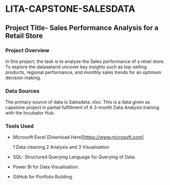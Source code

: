 # LITA-CAPSTONE-SALESDATA
## Project Title- Sales Performance Analysis for a Retail Store
### Project Overview
  In this project, the task is to analyse the Sales performance of a retail store. To explore the datasetand uncover key insights such as top-selling products, regional performance, and monthly sales trends for an optimum decision making.

### Data Sources
The primary source of data is Salesdata. xlsx. This is a data given as capstone project in partial fulfillment of A 3-month Data Analysis training with the Incubator Hub.

### Tools Used
- Microsoft Excel [Download Here][https://www.microsoft.com]
  
    1 Data cleaning
    2 Analysis and
    3 Visualisation
- SQL- Structured Querying Language for Querying of Data.
- Power Bi for Data Visualisation.
- GitHub for Portfolio Building.
